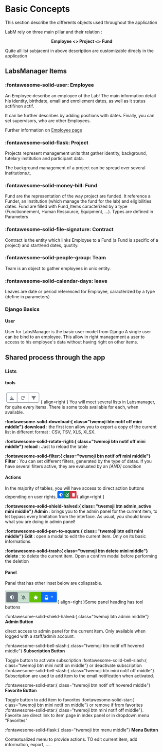 # Basic Concepts

This section describe the differents objects used throughout the application

LabM rely on three main pillar and their relation :
<p style="text-align: center; font-weight: bold;">Employee <> Project <> Fund</p>

Quite all list subjacent in above description are customizable direcly in the application

## LabsManager Items

### :fontawesome-solid-user: Employee
An Employee describe an employee of the Lab!
The main information detail his identity, birthdate, email and enrollement dates, as well as it status actif/non actif.

It can be further describes by adding positions with dates.
Finally, you can set supervisors, who are other Employees.

Further information on [Employee page](../employee) 

### :fontawesome-solid-flask: Project

Projects represent management units that gather identity, background, tutelary institution and participant data.

The background management of a project can be spread over several institutions.t,

### :fontawesome-solid-money-bill: Fund

Fund are the representation of the way project are funded. 
It reference a Funder, an Institution (which manage the fund for the lab) and eligibilities dates. Fund are filled with Fund_Items caracterized by a type (Functionnement, Human Ressource, Equipment, ...). Types are defined in Parameters

### :fontawesome-solid-file-signature: Contract

Contract is the entity which links Employee to a Fund (a Fund is specific of a project) and start/end dates, quotity.

### :fontawesome-solid-people-group: Team

Team is an object to gather employees in unic entity.

### :fontawesome-solid-calendar-days: leave

Leaves are date or period referenced for Employee, caractérized by a type (define in parameters)


### Django Basics

#### User
User for LabsManager is the basic user model from Django
A single user can be bind to an employee. This allow in right management a user to access to his employee's data without having right on other items.

## Shared process through the app

### Lists

#### tools
![List Tools](../assets/list_tools.png){ align=right }
You will meet several lists in Labsmanager, for quite every items. 
There is some tools available for each, when available. 

**:fontawesome-solid-download:{ class="twemoji btn notif off mini middle"} download** : the first icon allow you to export a copy of the current list in different format : CSV, TSV, XLS, XLSX.

**:fontawesome-solid-rotate-right:{ class="twemoji btn notif off mini middle"} reload** : Just to reload the table

**:fontawesome-solid-filter:{ class="twemoji btn notif off mini middle"} Filter** : You can set different filters, generated by the type of datas. If you have several filters active, they are evaluated by an *[AND]* condition 



#### Actions
In the majority of tables, you will have access to direct action buttons depending on user rights,![List Tools](../assets/action.png){ align=right }

**:fontawesome-solid-shield-halved:{ class="twemoji btn admin_active mini middle"} Admin** : brings you to the admin panel for the current item, to let bypass every limitation from the interface. As usual, you should know what you are doing in admin panel!

**:fontawesome-solid-pen-to-square:{ class="twemoji btn edit mini middle"} Edit** : open a modal to edit the current item. Only on its basic informations.

**:fontawesome-solid-trash:{ class="twemoji btn delete mini middle"} delete** : to delete the current item. Open a confirm modal before performing the deletion


#### Panel

Panel that has other inset below are collapsable.

![List Tools](../assets/panel_tool.png){ align=right }Some panel heading has tool buttons

:fontawesome-solid-shield-halved:{ class="twemoji btn admin middle"} **Admin Button**

direct access to admin panel for the current item. Only available when logged with a staff/admin account.


:fontawesome-solid-bell-slash:{ class="twemoji btn notif off hovered middle"} **Subscription Button**

Toggle button to activate subscription :fontawesome-solid-bell-slash:{ class="twemoji btn mini notif on middle"} or deactivate subscription :fontawesome-solid-bell-slash:{ class="twemoji btn mini notif off middle"}.
Subscription are used to add item to the email notification when activated.


:fontawesome-solid-star:{ class="twemoji btn notif off hovered middle"} **Favorite Button**

Toggle button to add item to favorites :fontawesome-solid-star:{ class="twemoji btn mini notif on middle"} or remove if from favorites :fontawesome-solid-star:{ class="twemoji btn mini notif off middle"}.
Favorite are direct link to item page in index panel or in dropdown menu "Favorites"

:fontawesome-solid-flask:{ class="twemoji btn menu middle"} **Menu Button**

Contextualized menu to provide actions. TO edit current item, add information, export, ....




